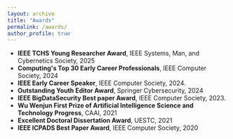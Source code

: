 ```yaml
---
layout: archive
title: "Awards"
permalink: /awards/
author_profile: true
---
```


* **IEEE TCHS Young Researcher Award**, IEEE Systems, Man, and Cybernetics Society, 2025
* **Computing's Top 30 Early Career Professionals**, IEEE Computer Society, 2024
* **IEEE Early Career Speaker**, IEEE Computer Society, 2024.
* **Outstanding Youth Editor Award**, Springer Cybersecurity, 2024
* **IEEE BigDataSecurity Best paper Award**, IEEE Computer Society, 2023.
* **Wu Wenjun First Prize of Artificial Intelligence Science and Technology Progress**, CAAI, 2021
* **Excellent Doctoral Dissertation Award**,  UESTC, 2021
* **IEEE ICPADS Best Paper Award**, IEEE Computer Society, 2020

   
